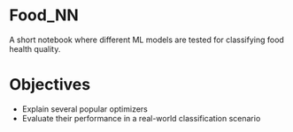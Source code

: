 # Food_NN
A short notebook where different ML models are tested for classifying food health quality.

# Objectives

* Explain several popular optimizers
* Evaluate their performance in a real-world classification scenario
